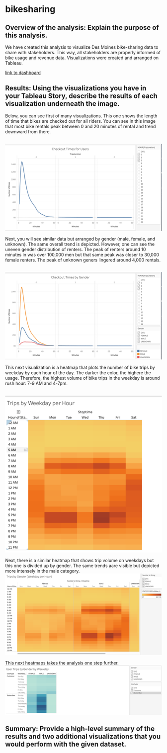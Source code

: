 # bikesharing

## Overview of the analysis: Explain the purpose of this analysis.
We have created this analysis to visualize Des Moines bike-sharing data to share with stakeholders. This way, all stakeholders are properly informed of bike usage and revenue data. Visualizations were created and arranged on Tableau.

[link to dashboard](https://public.tableau.com/profile/dorna.abdi#!/vizhome/Module14Challenge_16181970568090/BikeStory?publish=yes)

## Results: Using the visualizations you have in your Tableau Story, describe the results of each visualization underneath the image.

Below, you can see first of many visualizations. This one shows the length of time that bikes are checked out for all riders. You can see in this image that most bike rentals peak between 0 and 20 minutes of rental and trend downward from there. 

<br/> ![checkout1](checkout1.png)

Next, you will see similar data but arranged by gender (male, female, and unknown). The same overall trend is depicted. However, one can see the uneven gender distribution of renters. The peak of renters around 10 minutes in was over 100,000 men but that same peak was closer to 30,000 female renters. The peak of unknown geners lingered around 4,000 rentals. 

<br/> ![checkout2](checkout2.png)

This next visualization is a heatmap that plots the number of bike trips by weekday by each hour of the day. The darker the color, the highere the usage. Therefore, the highest volume of bike trips in the weekday is around rush hour: 7-9 AM and 4-7pm. 

<br/> ![trips1](trips1.png)

Next, there is a similar heatmap that shows trip volume on weekdays but this one is divided up by gender. The same trends aare visible but depicted more intensely in the male category. 
<br/> ![trips2](trips2.png)

This next heatmaps takes the analysis one step further. 
<br/> ![trips3](trips3.png)

## Summary: Provide a high-level summary of the results and two additional visualizations that you would perform with the given dataset.

